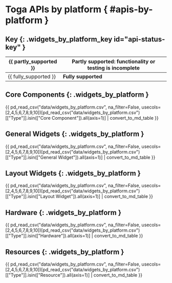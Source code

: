 # Toga APIs by platform { #apis-by-platform }

## Key  {: .widgets_by_platform_key id="api-status-key" }

| {{ partly_supported }} | Partly supported: functionality or testing is incomplete |
|------------------------|----------------------------------------------------------|
| {{ fully_supported }}  | **Fully supported**                                      |

## Core Components {: .widgets_by_platform }

{{ pd_read_csv("data/widgets_by_platform.csv", na_filter=False, usecols=[2,4,5,6,7,8,9,10])[pd_read_csv("data/widgets_by_platform.csv")[["Type"]].isin(["Core Component"]).all(axis=1)] | convert_to_md_table }}

## General Widgets {: .widgets_by_platform }

{{ pd_read_csv("data/widgets_by_platform.csv", na_filter=False, usecols=[2,4,5,6,7,8,9,10])[pd_read_csv("data/widgets_by_platform.csv")[["Type"]].isin(["General Widget"]).all(axis=1)] | convert_to_md_table }}

## Layout Widgets {: .widgets_by_platform }

{{ pd_read_csv("data/widgets_by_platform.csv", na_filter=False, usecols=[2,4,5,6,7,8,9,10])[pd_read_csv("data/widgets_by_platform.csv")[["Type"]].isin(["Layout Widget"]).all(axis=1)] | convert_to_md_table }}

## Hardware {: .widgets_by_platform }

{{ pd_read_csv("data/widgets_by_platform.csv", na_filter=False, usecols=[2,4,5,6,7,8,9,10])[pd_read_csv("data/widgets_by_platform.csv")[["Type"]].isin(["Hardware"]).all(axis=1)] | convert_to_md_table }}

## Resources {: .widgets_by_platform }

{{ pd_read_csv("data/widgets_by_platform.csv", na_filter=False, usecols=[2,4,5,6,7,8,9,10])[pd_read_csv("data/widgets_by_platform.csv")[["Type"]].isin(["Resource"]).all(axis=1)] | convert_to_md_table }}
